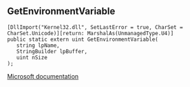 ## GetEnvironmentVariable

```
[DllImport("Kernel32.dll", SetLastError = true, CharSet = CharSet.Unicode)][return: MarshalAs(UnmanagedType.U4)]
public static extern uint GetEnvironmentVariable(
   string lpName,
   StringBuilder lpBuffer,
   uint nSize
);
```

[Microsoft documentation](https://docs.microsoft.com/en-us/windows/win32/api/processenv/nf-processenv-getenvironmentvariablew)
